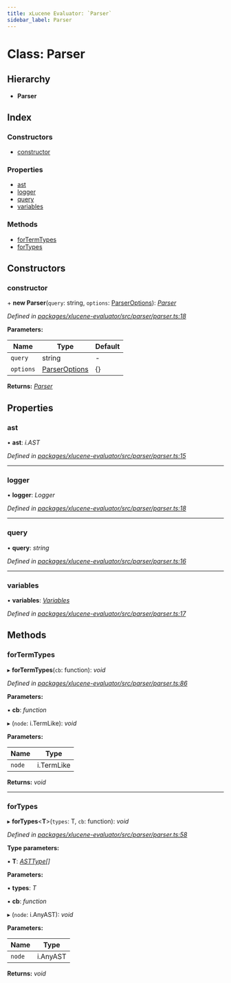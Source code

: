 ```yaml
---
title: xLucene Evaluator: `Parser`
sidebar_label: Parser
---
```


# Class: Parser

## Hierarchy

* **Parser**

## Index

### Constructors

* [constructor](parser.md#constructor)

### Properties

* [ast](parser.md#ast)
* [logger](parser.md#logger)
* [query](parser.md#query)
* [variables](parser.md#variables)

### Methods

* [forTermTypes](parser.md#fortermtypes)
* [forTypes](parser.md#fortypes)

## Constructors

###  constructor

\+ **new Parser**(`query`: string, `options`: [ParserOptions](../interfaces/parseroptions.md)): *[Parser](parser.md)*

*Defined in [packages/xlucene-evaluator/src/parser/parser.ts:18](https://github.com/terascope/teraslice/blob/78714a985/packages/xlucene-evaluator/src/parser/parser.ts#L18)*

**Parameters:**

Name | Type | Default |
------ | ------ | ------ |
`query` | string | - |
`options` | [ParserOptions](../interfaces/parseroptions.md) |  {} |

**Returns:** *[Parser](parser.md)*

## Properties

###  ast

• **ast**: *i.AST*

*Defined in [packages/xlucene-evaluator/src/parser/parser.ts:15](https://github.com/terascope/teraslice/blob/78714a985/packages/xlucene-evaluator/src/parser/parser.ts#L15)*

___

###  logger

• **logger**: *Logger*

*Defined in [packages/xlucene-evaluator/src/parser/parser.ts:18](https://github.com/terascope/teraslice/blob/78714a985/packages/xlucene-evaluator/src/parser/parser.ts#L18)*

___

###  query

• **query**: *string*

*Defined in [packages/xlucene-evaluator/src/parser/parser.ts:16](https://github.com/terascope/teraslice/blob/78714a985/packages/xlucene-evaluator/src/parser/parser.ts#L16)*

___

###  variables

• **variables**: *[Variables](../interfaces/variables.md)*

*Defined in [packages/xlucene-evaluator/src/parser/parser.ts:17](https://github.com/terascope/teraslice/blob/78714a985/packages/xlucene-evaluator/src/parser/parser.ts#L17)*

## Methods

###  forTermTypes

▸ **forTermTypes**(`cb`: function): *void*

*Defined in [packages/xlucene-evaluator/src/parser/parser.ts:86](https://github.com/terascope/teraslice/blob/78714a985/packages/xlucene-evaluator/src/parser/parser.ts#L86)*

**Parameters:**

▪ **cb**: *function*

▸ (`node`: i.TermLike): *void*

**Parameters:**

Name | Type |
------ | ------ |
`node` | i.TermLike |

**Returns:** *void*

___

###  forTypes

▸ **forTypes**<**T**>(`types`: T, `cb`: function): *void*

*Defined in [packages/xlucene-evaluator/src/parser/parser.ts:58](https://github.com/terascope/teraslice/blob/78714a985/packages/xlucene-evaluator/src/parser/parser.ts#L58)*

**Type parameters:**

▪ **T**: *[ASTType](../enums/asttype.md)[]*

**Parameters:**

▪ **types**: *T*

▪ **cb**: *function*

▸ (`node`: i.AnyAST): *void*

**Parameters:**

Name | Type |
------ | ------ |
`node` | i.AnyAST |

**Returns:** *void*
